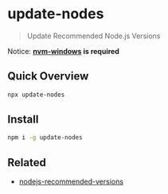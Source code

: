 # update-nodes

> Update Recommended Node.js Versions

Notice: **[nvm-windows](https://github.com/coreybutler/nvm-windows) is required**

## Quick Overview

```bash
npx update-nodes
```

## Install

```bash
npm i -g update-nodes
```

## Related

- [nodejs-recommended-versions](https://github.com/fisker/nodejs-recommended-versions)

